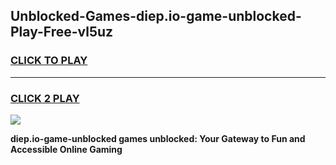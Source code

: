 
## Unblocked-Games-diep.io-game-unblocked-Play-Free-vl5uz
<h3>
<a href="https://premium76.site?title=diep.io-game-unblocked&ref=09A">CLICK TO PLAY</a></h3>
<hr>

<h3>
<a href="https://premium76.site?title=diep.io-game-unblocked&ref=09A">CLICK 2 PLAY</a>
  
</h3>

<a href="https://premium76.site?title=diep.io-game-unblocked&ref=09A"><img src="https://clearcache.store/games.png"></a>


**diep.io-game-unblocked games unblocked: Your Gateway to Fun and Accessible Online Gaming**

